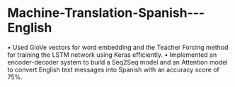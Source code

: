 # Machine-Translation-Spanish---English

•	Used GloVe vectors for word embedding and the Teacher Forcing method for training the LSTM network using Keras efficiently. 
•	Implemented an encoder-decoder system to build a Seq2Seq model and an Attention model to convert English text messages into Spanish with an accuracy score of 75%.
